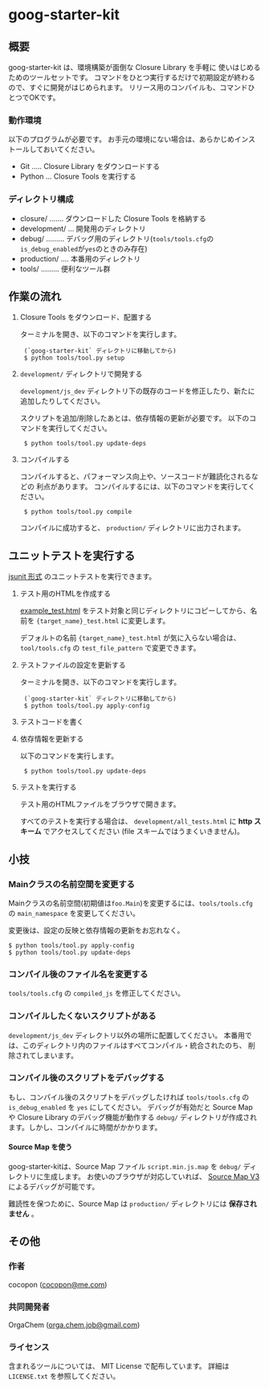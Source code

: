 goog-starter-kit
================




概要
----
goog-starter-kit は、環境構築が面倒な Closure Library を手軽に
使いはじめるためのツールセットです。
コマンドをひとつ実行するだけで初期設定が終わるので、すぐに開発がはじめられます。
リリース用のコンパイルも、コマンドひとつでOKです。


### 動作環境
以下のプログラムが必要です。
お手元の環境にない場合は、あらかじめインストールしておいてください。

- Git  ..... Closure Library をダウンロードする
- Python ... Closure Tools を実行する


### ディレクトリ構成
- closure/ ....... ダウンロードした Closure Tools を格納する
- development/ ... 開発用のディレクトリ
- debug/ ......... デバッグ用のディレクトリ(`tools/tools.cfg`の`is_debug_enabled`が`yes`のときのみ存在)
- production/ .... 本番用のディレクトリ
- tools/ ......... 便利なツール群




作業の流れ
----------
1. Closure Tools をダウンロード、配置する

    ターミナルを開き、以下のコマンドを実行します。

        (`goog-starter-kit` ディレクトリに移動してから)
        $ python tools/tool.py setup


2. `development/` ディレクトリで開発する

    `development/js_dev` ディレクトリ下の既存のコードを修正したり、新たに
    追加したりしてください。

    スクリプトを追加/削除したあとは、依存情報の更新が必要です。
    以下のコマンドを実行してください。

        $ python tools/tool.py update-deps


3. コンパイルする

    コンパイルすると、パフォーマンス向上や、ソースコードが難読化されるなどの
    利点があります。
    コンパイルするには、以下のコマンドを実行してください。

        $ python tools/tool.py compile

    コンパイルに成功すると、 `production/` ディレクトリに出力されます。




ユニットテストを実行する
------------------------
[jsunit 形式](http://www.infoq.com/jp/articles/javascript-tdd) のユニットテストを実行できます。


1. テスト用のHTMLを作成する

    [example_test.html](https://github.com/cocopon/goog-starter-kit/blob/master/development/js_dev/example_test.html) をテスト対象と同じディレクトリにコピーしてから、名前を `{target_name}_test.html` に変更します。

    デフォルトの名前 `{target_name}_test.html` が気に入らない場合は、 `tool/tools.cfg` の `test_file_pattern` で変更できます。


2. テストファイルの設定を更新する

    ターミナルを開き、以下のコマンドを実行します。

        (`goog-starter-kit` ディレクトリに移動してから)
        $ python tools/tool.py apply-config


3. テストコードを書く


4. 依存情報を更新する

    以下のコマンドを実行します。

        $ python tools/tool.py update-deps


5. テストを実行する

    テスト用のHTMLファイルをブラウザで開きます。

    すべてのテストを実行する場合は、 `development/all_tests.html` に **http スキーム** でアクセスしてください (file スキームではうまくいきません)。




小技
----
### Mainクラスの名前空間を変更する
Mainクラスの名前空間(初期値は`foo.Main`)を変更するには、`tools/tools.cfg` の
`main_namespace` を変更してください。

変更後は、設定の反映と依存情報の更新をお忘れなく。

    $ python tools/tool.py apply-config
    $ python tools/tool.py update-deps


### コンパイル後のファイル名を変更する
`tools/tools.cfg` の `compiled_js` を修正してください。


### コンパイルしたくないスクリプトがある
`development/js_dev` ディレクトリ以外の場所に配置してください。
本番用では、このディレクトリ内のファイルはすべてコンパイル・統合されたのち、
削除されてしまいます。


### コンパイル後のスクリプトをデバッグする
もし、コンパイル後のスクリプトをデバッグしたければ `tools/tools.cfg` の `is_debug_enabled` を `yes` にしてください。
デバッグが有効だと Source Map や Closure Library のデバッグ機能が動作する `debug/` ディレクトリが作成されます。しかし、コンパイルに時間がかかります。


#### Source Map を使う
goog-starter-kitは、Source Map ファイル `script.min.js.map` を `debug/` ディレクトリに生成します。
お使いのブラウザが対応していれば、 [Source Map V3](https://docs.google.com/document/d/1U1RGAehQwRypUTovF1KRlpiOFze0b-_2gc6fAH0KY0k/edit?pli=1) によるデバッグが可能です。

難読性を保つために、Source Map は `production/` ディレクトリには **保存されません** 。




その他
------
### 作者
cocopon (cocopon@me.com)


### 共同開発者
OrgaChem (orga.chem.job@gmail.com)


### ライセンス
含まれるツールについては、 MIT License で配布しています。
詳細は `LICENSE.txt` を参照してください。
